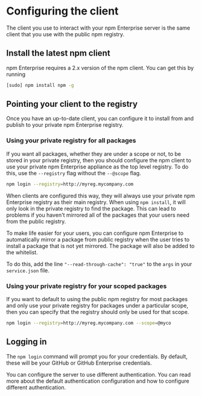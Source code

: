 <!--
order: 4
title: Configuring the client
featured: true
-->

# Configuring the client

The client you use to interact with your npm Enterprise server is the same client that you use with the public npm registry.

## Install the latest npm client

npm Enterprise requires a 2.x version of the npm client. You can get this
by running

```bash
[sudo] npm install npm -g
 ```

## Pointing your client to the registry

Once you have an up-to-date client, you can configure it to install from and publish to your private npm Enterprise registry.

### Using your private registry for all packages

If you want all packages, whether they are under a scope or not, to be stored in your private registry, then
you should configure the npm client to use your private npm Enterprise appliance as the top
level registry. To do this, use the `--registry` flag without the `--@scope` flag.

```bash
npm login --registry=http://myreg.mycompany.com
```

When clients are configured this way, they will always use your private npm Enterprise registry as their main registry. When using `npm install`, it will only look in the private registry to find the package. This can lead to problems if you haven't mirrored all of the packages that your users need from the public registry.

 To make life easier for your users, you can configure npm Enterprise to automatically mirror a package from public registry when the user tries to install a package that is not yet mirrored. The package will also be added to the whitelist.

 To do this, add the line `"--read-through-cache": "true"` to the `args` in your `service.json` file.

### Using your private registry for your scoped packages

If you want to default to using the public npm registry for most packages and only use your private registry for packages under a particular scope, then you can specify that the registry should only be used for that scope.

```bash
npm login --registry=http://myreg.mycompany.com --scope=@myco
```

## Logging in

The `npm login` command will prompt you for your credentials. By default, these will be your GitHub or GitHub Enterprise credentials.

You can configure the server to use different authentication. You can read more about the default authentication configuration and how to configure different authentication.
